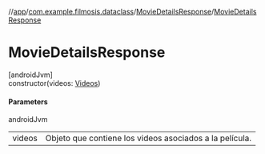 //[app](../../../index.md)/[com.example.filmosis.dataclass](../index.md)/[MovieDetailsResponse](index.md)/[MovieDetailsResponse](-movie-details-response.md)

# MovieDetailsResponse

[androidJvm]\
constructor(videos: [Videos](../-videos/index.md))

#### Parameters

androidJvm

| | |
|---|---|
| videos | Objeto que contiene los videos asociados a la película. |
